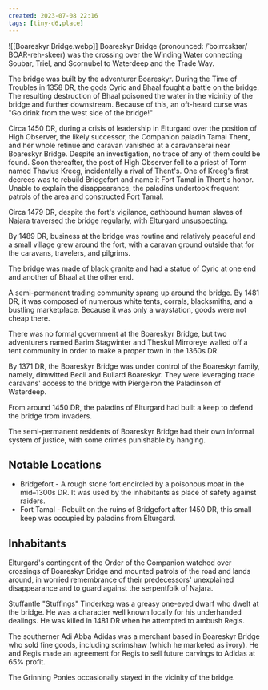 ```yaml
---
created: 2023-07-08 22:16
tags: [tiny-d6,place]
---
```

![[Boareskyr Bridge.webp]]
Boareskyr Bridge (pronounced: /ˈbɔːrrɛskɪər/ BOAR-reh-skeer) was the crossing over the Winding Water connecting Soubar, Triel, and Scornubel to Waterdeep and the Trade Way.

The bridge was built by the adventurer Boareskyr. During the Time of Troubles in 1358 DR, the gods Cyric and Bhaal fought a battle on the bridge. The resulting destruction of Bhaal poisoned the water in the vicinity of the bridge and further downstream. Because of this, an oft-heard curse was "Go drink from the west side of the bridge!"

Circa 1450 DR, during a crisis of leadership in Elturgard over the position of High Observer, the likely successor, the Companion paladin Tamal Thent, and her whole retinue and caravan vanished at a caravanserai near Boareskyr Bridge. Despite an investigation, no trace of any of them could be found. Soon thereafter, the post of High Observer fell to a priest of Torm named Thavius Kreeg, incidentally a rival of Thent's. One of Kreeg's first decrees was to rebuild Bridgefort and name it Fort Tamal in Thent's honor. Unable to explain the disappearance, the paladins undertook frequent patrols of the area and constructed Fort Tamal.

Circa 1479 DR, despite the fort's vigilance, oathbound human slaves of Najara traversed the bridge regularly, with Elturgard unsuspecting.

By 1489 DR, business at the bridge was routine and relatively peaceful and a small village grew around the fort, with a caravan ground outside that for the caravans, travelers, and pilgrims.

The bridge was made of black granite and had a statue of Cyric at one end and another of Bhaal at the other end.

A semi-permanent trading community sprang up around the bridge. By 1481 DR, it was composed of numerous white tents, corrals, blacksmiths, and a bustling marketplace. Because it was only a waystation, goods were not cheap there.

There was no formal government at the Boareskyr Bridge, but two adventurers named Barim Stagwinter and Theskul Mirroreye walled off a tent community in order to make a proper town in the 1360s DR.

By 1371 DR, the Boareskyr Bridge was under control of the Boareskyr family, namely, dimwitted Becil and Bullard Boareskyr. They were leveraging trade caravans' access to the bridge with Piergeiron the Paladinson of Waterdeep.

From around 1450 DR, the paladins of Elturgard had built a keep to defend the bridge from invaders.

The semi-permanent residents of Boareskyr Bridge had their own informal system of justice, with some crimes punishable by hanging.

## Notable Locations
- Bridgefort - A rough stone fort encircled by a poisonous moat in the mid–1300s DR. It was used by the inhabitants as place of safety against raiders.
- Fort Tamal - Rebuilt on the ruins of Bridgefort after 1450 DR, this small keep was occupied by paladins from Elturgard.

## Inhabitants
Elturgard's contingent of the Order of the Companion watched over crossings of Boareskyr Bridge and mounted patrols of the road and lands around, in worried remembrance of their predecessors' unexplained disappearance and to guard against the serpentfolk of Najara.

Stuffantle "Stuffings" Tinderkeg was a greasy one-eyed dwarf who dwelt at the bridge. He was a character well known locally for his underhanded dealings. He was killed in 1481 DR when he attempted to ambush Regis.

The southerner Adi Abba Adidas was a merchant based in Boareskyr Bridge who sold fine goods, including scrimshaw (which he marketed as ivory). He and Regis made an agreement for Regis to sell future carvings to Adidas at 65% profit.

The Grinning Ponies occasionally stayed in the vicinity of the bridge.

